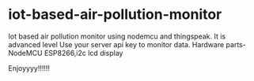 # iot-based-air-pollution-monitor
Iot based air pollution monitor using nodemcu and thingspeak. 
It is advanced level
Use your server api key to monitor data.
Hardware parts-
NodeMCU ESP8266,i2c lcd display 


Enjoyyyy!!!!!!
